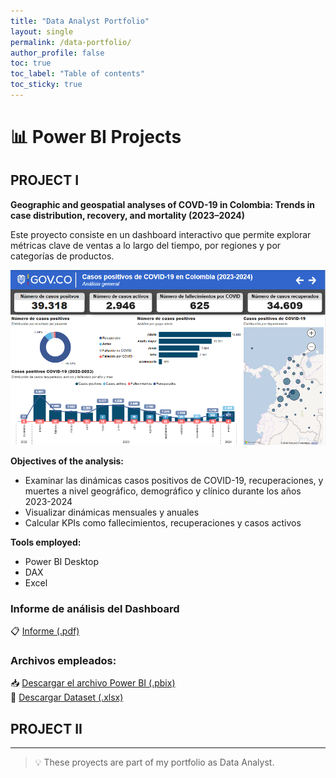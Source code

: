 ```yaml
---
title: "Data Analyst Portfolio"
layout: single
permalink: /data-portfolio/
author_profile: false
toc: true
toc_label: "Table of contents"
toc_sticky: true
---
```


# 📊 Power BI Projects  

## PROJECT I

**Geographic and geospatial analyses of COVD-19 in Colombia: Trends in case distribution, recovery, and mortality (2023–2024)**

Este proyecto consiste en un dashboard interactivo que permite explorar métricas clave de ventas a lo largo del tiempo, por regiones y por categorías de productos.

![Vista previa del dashboard](/assets/images/Resumen_PBI.PNG)

**Objectives of the analysis:**
- Examinar las dinámicas casos positivos de COVID-19, recuperaciones, y muertes a nivel geográfico, demográfico y clínico durante los años 2023-2024
- Visualizar dinámicas mensuales y anuales
- Calcular KPIs como fallecimientos, recuperaciones y casos activos

**Tools employed:** 
- Power BI Desktop
- DAX
- Excel

### Informe de análisis del Dashboard  
📋 [Informe (.pdf)](/assets/files/Proyecto_Final.pdf)

### Archivos empleados:  
📥 [Descargar el archivo Power BI (.pbix)](/assets/files/Casos_positivos_de_COVID-19_en_Colombia_(2023-2024).pbix)  
📗 [Descargar Dataset (.xlsx)](/assets/files/COVID-19_Colombia_2023-2024.xlsx)  

## PROJECT II

---

> 💡 These proyects are part of my portfolio as Data Analyst.
